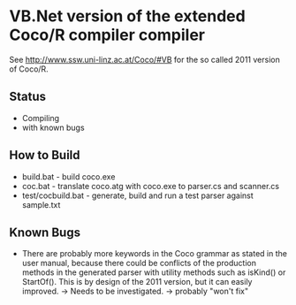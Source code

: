 # VB.Net version of the extended Coco/R compiler compiler

See http://www.ssw.uni-linz.ac.at/Coco/#VB for the
so called 2011 version of Coco/R.

## Status

* Compiling
* with known bugs

## How to Build

* build.bat - build coco.exe 
* coc.bat - translate coco.atg with coco.exe to parser.cs and scanner.cs
* test/cocbuild.bat - generate, build and run a test parser against sample.txt


## Known Bugs

* There are probably more keywords in the Coco grammar
  as stated in the user manual, because there could
  be conflicts of the production methods in the generated
  parser with utility methods such as isKind() or 
  StartOf(). This is by design of the 2011 version, but
  it can easily improved. 
  -> Needs to be investigated.
  -> probably "won't fix"
